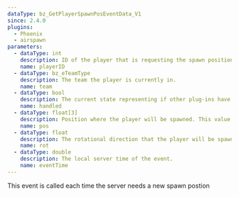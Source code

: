 ```yaml
---
dataType: bz_GetPlayerSpawnPosEventData_V1
since: 2.4.0
plugins:
  - Phoenix
  - airspawn
parameters:
  - dataType: int
    description: ID of the player that is requesting the spawn position.
    name: playerID
  - dataType: bz_eTeamType
    description: The team the player is currently in.
    name: team
  - dataType: bool
    description: The current state representing if other plug-ins have modified the spawn position.
    name: handled
  - dataType: float[3]
    description: Position where the player will be spawned. This value is initialized to the server
    name: pos
  - dataType: float
    description: The rotational direction that the player will be spawned at. This value is initialized
    name: rot
  - dataType: double
    description: The local server time of the event.
    name: eventTime
---
```


This event is called each time the server needs a new spawn postion
